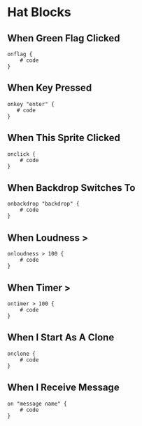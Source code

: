 # Hat Blocks

## When Green Flag Clicked

```goboscript
onflag {
    # code
}
```

## When Key Pressed

```goboscript
onkey "enter" {
   # code 
}
```

## When This Sprite Clicked

```goboscript
onclick {
    # code
}
```

## When Backdrop Switches To

```goboscript
onbackdrop "backdrop" {
    # code
}
```

## When Loudness >

```goboscript
onloudness > 100 {
    # code
}
```

## When Timer >

```goboscript
ontimer > 100 {
    # code
}
```

## When I Start As A Clone

```goboscript
onclone {
    # code
}
```

## When I Receive Message

```goboscript
on "message name" {
    # code
}
```
